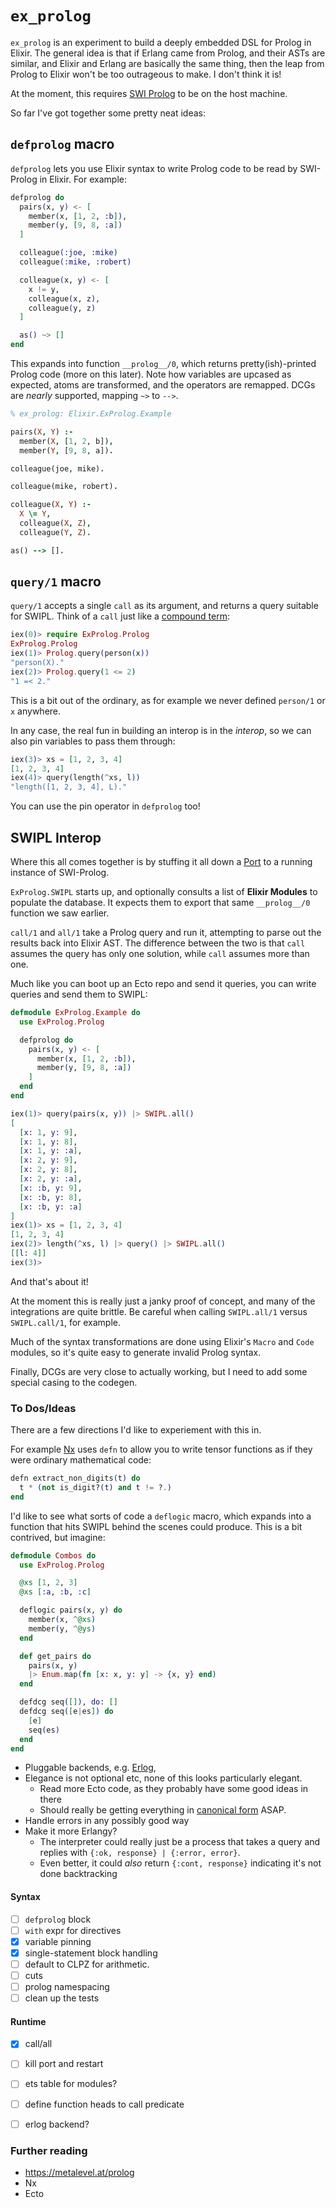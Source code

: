# `ex_prolog`

`ex_prolog` is an experiment to build a deeply embedded DSL for Prolog in Elixir. The general idea is that if Erlang came from Prolog, and their ASTs are similar, and Elixir and Erlang are basically the same thing, then the leap from Prolog to Elixir won't be too outrageous to make. I don't think it is!

At the moment, this requires [SWI Prolog](https://www.swi-prolog.org/) to be on the host machine.

So far I've got together some pretty neat ideas:

## `defprolog` macro

`defprolog` lets you use Elixir syntax to write Prolog code to be read by SWI-Prolog in Elixir. For example:

```elixir
defprolog do
  pairs(x, y) <- [
    member(x, [1, 2, :b]),
    member(y, [9, 8, :a])
  ]

  colleague(:joe, :mike)
  colleague(:mike, :robert)

  colleague(x, y) <- [
    x != y,
    colleague(x, z),
    colleague(y, z)
  ]

  as() ~> []
end
```

This expands into function `__prolog__/0`, which returns pretty(ish)-printed Prolog code (more on this later). Note how variables are upcased as expected, atoms are transformed, and the operators are remapped. DCGs are _nearly_ supported, mapping `~>` to `-->`.

```prolog
% ex_prolog: Elixir.ExProlog.Example

pairs(X, Y) :-
  member(X, [1, 2, b]),
  member(Y, [9, 8, a]).

colleague(joe, mike).

colleague(mike, robert).

colleague(X, Y) :-
  X \= Y,
  colleague(X, Z),
  colleague(Y, Z).

as() --> [].
```

## `query/1` macro

`query/1` accepts a single `call` as its argument, and returns a query suitable for SWIPL. Think of a `call` just like a [compound term](https://www.metalevel.at/prolog/data):

```elixir
iex(0)> require ExProlog.Prolog
ExProlog.Prolog
iex(1)> Prolog.query(person(x))
"person(X)."
iex(2)> Prolog.query(1 <= 2)
"1 =< 2."
```

This is a bit out of the ordinary, as for example we never defined `person/1` or `x` anywhere.

In any case, the real fun in building an interop is in the _interop_, so we can also pin variables to pass them through:

```elixir
iex(3)> xs = [1, 2, 3, 4]
[1, 2, 3, 4]
iex(4)> query(length(^xs, l))
"length([1, 2, 3, 4], L)."
```

You can use the pin operator in `defprolog` too!

## SWIPL Interop

Where this all comes together is by stuffing it all down a [Port](https://hexdocs.pm/elixir/1.15.7/Port.html) to a running instance of SWI-Prolog.

`ExProlog.SWIPL` starts up, and optionally consults a list of **Elixir Modules** to populate the database. It expects them to export that same `__prolog__/0` function we saw earlier.

`call/1` and `all/1` take a Prolog query and run it, attempting to parse out the results back into Elixir AST. The difference between the two is that `call` assumes the query has only one solution, while `call` assumes more than one.

Much like you can boot up an Ecto repo and send it queries, you can write queries and send them to SWIPL:

```elixir
defmodule ExProlog.Example do
  use ExProlog.Prolog

  defprolog do
    pairs(x, y) <- [
      member(x, [1, 2, :b]),
      member(y, [9, 8, :a])
    ]
  end
end
```

```elixir
iex(1)> query(pairs(x, y)) |> SWIPL.all()
[
  [x: 1, y: 9],
  [x: 1, y: 8],
  [x: 1, y: :a],
  [x: 2, y: 9],
  [x: 2, y: 8],
  [x: 2, y: :a],
  [x: :b, y: 9],
  [x: :b, y: 8],
  [x: :b, y: :a]
]
iex(1)> xs = [1, 2, 3, 4]
[1, 2, 3, 4]
iex(2)> length(^xs, l) |> query() |> SWIPL.all()
[[l: 4]]
iex(3)> 
```

And that's about it!

At the moment this is really just a janky proof of concept, and many of the integrations are quite brittle. Be careful when calling `SWIPL.all/1` versus `SWIPL.call/1`, for example.

Much of the syntax transformations are done using Elixir's `Macro` and `Code` modules, so it's quite easy to generate invalid Prolog syntax.

Finally, DCGs are very close to actually working, but I need to add some special casing to the codegen.

### To Dos/Ideas

There are a few directions I'd like to experiement with this in.

For example [Nx](https://hexdocs.pm/nx/Nx.Defn.html#defn/2) uses `defn` to allow you to write tensor functions as if they were ordinary mathematical code:

```elixir
defn extract_non_digits(t) do
  t * (not is_digit?(t) and t != ?.)
end

```

I'd like to see what sorts of code a `deflogic` macro, which expands into a function that hits SWIPL behind the scenes could produce. This is a bit contrived, but imagine:

```elixir
defmodule Combos do
  use ExProlog.Prolog

  @xs [1, 2, 3]
  @xs [:a, :b, :c]

  deflogic pairs(x, y) do
    member(x, ^@xs)
    member(y, ^@ys)
  end

  def get_pairs do
    pairs(x, y)
    |> Enum.map(fn [x: x, y: y] -> {x, y} end)
  end

  defdcg seq([]), do: []
  defdcg seq([e|es]) do
    [e]
    seq(es)
  end
end
```

- Pluggable backends, e.g. [Erlog](https://github.com/rvirding/erlog),
- Elegance is not optional etc, none of this looks particularly elegant.
  - Read more Ecto code, as they probably have some good ideas in there
  - Should really be getting everything in [canonical form](https://www.swi-prolog.org/pldoc/man?predicate=write_canonical/1) ASAP.
- Handle errors in any possibly good way
- Make it more Erlangy?
  - The interpreter could really just be a process that takes a query and replies with `{:ok, response} | {:error, error}`.
  - Even better, it could _also_ return `{:cont, response}` indicating it's not done backtracking

#### Syntax

- [ ] `defprolog` block
- [ ] `with` expr for directives
- [x] variable pinning
- [x] single-statement block handling
- [ ] default to CLPZ for arithmetic.
- [ ] cuts
- [ ] prolog namespacing
- [ ] clean up the tests

#### Runtime

- [x] call/all
- [ ] kill port and restart
- [ ] ets table for modules?

- [ ] define function heads to call predicate
- [ ] erlog backend?

### Further reading

- <https://metalevel.at/prolog>
- Nx
- Ecto
